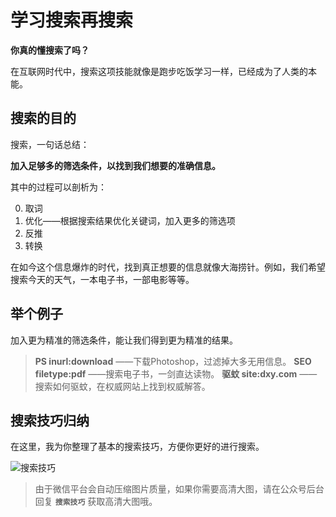 # 学习搜索再搜索

**你真的懂搜索了吗？**

在互联网时代中，搜索这项技能就像是跑步吃饭学习一样，已经成为了人类的本能。

## 搜索的目的

搜索，一句话总结：

 **加入足够多的筛选条件，以找到我们想要的准确信息。** 
 
其中的过程可以剖析为：

0. 取词
1. 优化——根据搜索结果优化关键词，加入更多的筛选项
2. 反推
3. 转换

在如今这个信息爆炸的时代，找到真正想要的信息就像大海捞针。例如，我们希望搜索今天的天气，一本电子书，一部电影等等。

## 举个例子

加入更为精准的筛选条件，能让我们得到更为精准的结果。

> **PS inurl:download** ——下载Photoshop，过滤掉大多无用信息。
> **SEO filetype:pdf**     ——搜索电子书，一剑直达读物。
> **驱蚊 site:dxy.com**  ——搜索如何驱蚊，在权威网站上找到权威解答。

## 搜索技巧归纳

在这里，我为你整理了基本的搜索技巧，方便你更好的进行搜索。

![搜索技巧](http://osd9kk2in.bkt.clouddn.com/搜索技巧.png)

> 由于微信平台会自动压缩图片质量，如果你需要高清大图，请在公众号后台回复 **`搜索技巧`** 获取高清大图哦。

